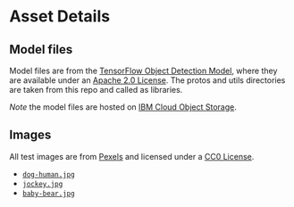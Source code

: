 # Asset Details

## Model files

Model files are from the [TensorFlow Object Detection Model](https://github.com/tensorflow/models/tree/master/research/object_detection), where they are available under an [Apache 2.0 License](https://www.apache.org/licenses/LICENSE-2.0). The protos and utils directories are taken from this repo and called as libraries.

_Note_ the model files are hosted on [IBM Cloud Object Storage](https://max-assets.s3.us.cloud-object-storage.appdomain.cloud/object-detector/1.0/model.tar.gz).

## Images

All test images are from [Pexels](https://www.pexels.com) and licensed under a [CC0 License](https://creativecommons.org/publicdomain/zero/1.0/).

* [`dog-human.jpg`](https://www.pexels.com/photo/animal-big-blur-breed-532310/)
* [`jockey.jpg`](https://www.pexels.com/photo/action-athlete-competition-course-158976/)
* [`baby-bear.jpg`](https://www.pexels.com/photo/wood-bridge-cute-sitting-39369/)
